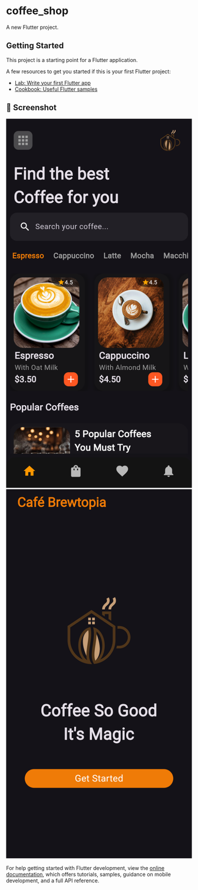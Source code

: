 # coffee_shop

A new Flutter project.

## Getting Started

This project is a starting point for a Flutter application.

A few resources to get you started if this is your first Flutter project:

- [Lab: Write your first Flutter app](https://docs.flutter.dev/get-started/codelab)
- [Cookbook: Useful Flutter samples](https://docs.flutter.dev/cookbook)


## 📸 Screenshot  
<img src="assets/Screen Shot.png"/>
<img src="assets/Screen Shot2.png"/>

For help getting started with Flutter development, view the
[online documentation](https://docs.flutter.dev/), which offers tutorials,
samples, guidance on mobile development, and a full API reference.
